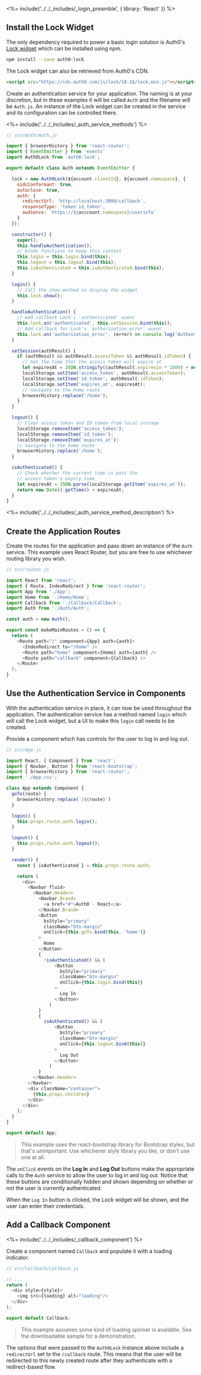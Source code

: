 <%= include('../../_includes/_login_preamble', { library: 'React' }) %>

## Install the Lock Widget

The only dependency required to power a basic login solution is Auth0's [Lock widget](/lock) which can be installed using npm.

```bash
npm install --save auth0-lock
```

The Lock widget can also be retrieved from Auth0's CDN.

```html
<script src="https://cdn.auth0.com/js/lock/10.16/lock.min.js"></script>
```

Create an authentication service for your application. The naming is at your discretion, but in these examples it will be called `Auth` and the filename will be `Auth.js`. An instance of the Lock widget can be created in the service and its configuration can be controlled there.

<%= include('../../_includes/_auth_service_methods') %>

```js
// src/Auth/Auth.js

import { browserHistory } from 'react-router';
import { EventEmitter } from 'events'
import Auth0Lock from 'auth0-lock';

export default class Auth extends EventEmitter {

  lock = new Auth0Lock(${account.clientId}, ${account.namespace}, {
    oidcConformant: true,
    autoclose: true,
    auth: {
      redirectUrl: 'http://localhost:3000/callback',
      responseType: 'token id_token',
      audience: `https://${acccount.namespace}/userinfo`
    }
  });

  constructor() {
    super();
    this.handleAuthentication();
    // binds functions to keep this context
    this.login = this.login.bind(this);
    this.logout = this.logout.bind(this);
    this.isAuthenticated = this.isAuthenticated.bind(this);
  }

  login() {
    // Call the show method to display the widget.
    this.lock.show();
  }

  handleAuthentication() {
    // Add callback Lock's `authenticated` event
    this.lock.on('authenticated', this.setSession.bind(this));
    // Add callback for Lock's `authorization_error` event
    this.lock.on('authorization_error', (error) => console.log('Authentication Error', error));
  }

  setSession(authResult) {
    if (authResult && authResult.accessToken && authResult.idToken) {
      // Set the time that the access token will expire at
      let expiresAt = JSON.stringify((authResult.expiresIn * 1000) + new Date().getTime());
      localStorage.setItem('access_token', authResult.accessToken);
      localStorage.setItem('id_token', authResult.idToken);
      localStorage.setItem('expires_at', expiresAt);
      // navigate to the home route
      browserHistory.replace('/home');
    }
  }

  logout() {
    // Clear access token and ID token from local storage
    localStorage.removeItem('access_token');
    localStorage.removeItem('id_token');
    localStorage.removeItem('expires_at');
    // navigate to the home route
    browserHistory.replace('/home');
  }

  isAuthenticated() {
    // Check whether the current time is past the 
    // access token's expiry time
    let expiresAt = JSON.parse(localStorage.getItem('expires_at'));
    return new Date().getTime() < expiresAt;
  }
}
```

<%= include('../../_includes/_auth_service_method_description') %>

## Create the Application Routes

Create the routes for the application and pass down an instance of the `Auth` service. This example uses React Router, but you are free to use whichever routing library you wish.

```js
// src/routes.js

import React from 'react';
import { Route, IndexRedirect } from 'react-router';
import App from './App';
import Home from './Home/Home';
import Callback from './Callback/Callback';
import Auth from './Auth/Auth';

const auth = new Auth();

export const makeMainRoutes = () => {
  return (
    <Route path="/" component={App} auth={auth}>
      <IndexRedirect to="/home" />
      <Route path="home" component={Home} auth={auth} />
      <Route path="callback" component={Callback} />
    </Route>
  );
}
```

## Use the Authentication Service in Components

With the authentication service in place, it can now be used throughout the application. The authentication service has a method named `login` which will call the Lock widget, but a UI to make this `login` call needs to be created.

Provide a component which has controls for the user to log in and log out.

```js
// src/App.js

import React, { Component } from 'react';
import { Navbar, Button } from 'react-bootstrap';
import { browserHistory } from 'react-router';
import './App.css';

class App extends Component {
  goTo(route) {
    browserHistory.replace(`/${route}`)
  }

  login() {
    this.props.route.auth.login();
  }

  logout() {
    this.props.route.auth.logout();
  }

  render() {
    const { isAuthenticated } = this.props.route.auth;

    return (
      <div>
        <Navbar fluid>
          <Navbar.Header>
            <Navbar.Brand>
              <a href="#">Auth0 - React</a>
            </Navbar.Brand>
            <Button
              bsStyle="primary"
              className="btn-margin"
              onClick={this.goTo.bind(this, 'home')}
            >
              Home
            </Button>
            {
              !isAuthenticated() && (
                  <Button
                    bsStyle="primary"
                    className="btn-margin"
                    onClick={this.login.bind(this)}
                  >
                    Log In
                  </Button>
                )
            }
            {
              isAuthenticated() && (
                  <Button
                    bsStyle="primary"
                    className="btn-margin"
                    onClick={this.logout.bind(this)}
                  >
                    Log Out
                  </Button>
                )
            }
          </Navbar.Header>
        </Navbar>
        <div className="container">
          {this.props.children}
        </div>
      </div>
    );
  }
}

export default App;
```

> This example uses the react-bootstrap library for Bootstrap styles, but that's unimportant. Use whichever style library you like, or don't use one at all.

The `onClick` events on the **Log In** and **Log Out** buttons make the appropriate calls to the `Auth` service to allow the user to log in and log out. Notice that these buttons are conditionally hidden and shown depending on whether or not the user is currently authenticated.

When the `Log In` button is clicked, the Lock widget will be shown, and the user can enter their credentials.

## Add a Callback Component

<%= include('../../_includes/_callback_component') %>

Create a component named `Callback` and populate it with a loading indicator.

```js
// src/Callback/Callback.js

// ...
return (
  <div style={style}>
    <img src={loading} alt="loading"/>
  </div>
);

export default Callback;
```

> This example assumes some kind of loading spinner is available. See the downloadable sample for a demonstration.

The options that were passed to the `Auth0Lock` instance above include a `redirectUrl` set to the `/callback` route. This means that the user will be redirected to this newly created route after they authenticate with a redirect-based flow.